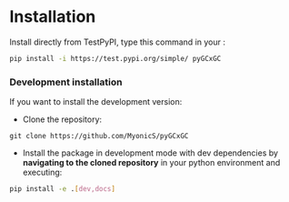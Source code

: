 # Installation

Install directly from TestPyPI, type this command in your :
```bash
pip install -i https://test.pypi.org/simple/ pyGCxGC
```

### Development installation
If you want to install the development version:

- Clone the repository:
```
git clone https://github.com/MyonicS/pyGCxGC
```
- Install the package in development mode with dev dependencies by **navigating to the cloned repository** in your python environment and executing:

```bash
pip install -e .[dev,docs]
```
